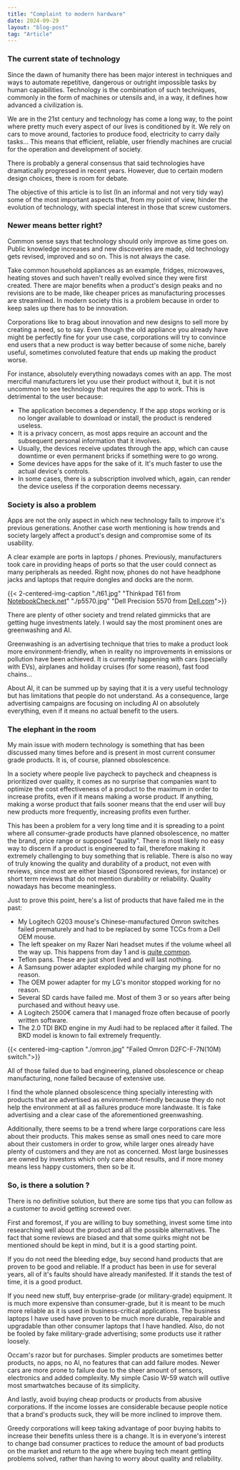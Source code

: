 ```yaml
---
title: "Complaint to modern hardware"
date: 2024-09-29
layout: "blog-post"
tag: "Article"
---
```


### The current state of technology
Since the dawn of humanity there has been major interest in techniques and ways to automate repetitive, dangerous or outright impossible tasks by human capabilities. Technology is the combination of such techniques, commonly in the form of machines or utensils and, in a way, it defines how advanced a civilization is.

We are in the 21st century and technology has come a long way, to the point where pretty much every aspect of our lives is conditioned by it. We rely on cars to move around, factories to produce food, electricity to carry daily tasks... This means that efficient, reliable, user friendly machines are crucial for the operation and development of society.

There is probably a general consensus that said technologies have dramatically progressed in recent years. However, due to certain modern design choices, there is room for debate.

The objective of this article is to list (In an informal and not very tidy way) some of the most important aspects that, from my point of view, hinder the evolution of technology, with special interest in those that screw customers.

### Newer means better right?
Common sense says that technology should only improve as time goes on. Public knowledge increases and new discoveries are made, old technology gets revised, improved and so on. This is not always the case.

Take common household appliances as an example, fridges, microwaves, heating stoves and such haven't really evolved since they were first created. There are major benefits when a product's design peaks and no revisions are to be made, like cheaper prices as manufacturing processes are streamlined. In modern society this is a problem because in order to keep sales up there has to be innovation.

Corporations like to brag about innovation and new designs to sell more by creating a need, so to say. Even though the old appliance you already have might be perfectly fine for your use case, corporations will try to convince end users that a new product is way better because of some niche, barely useful, sometimes convoluted feature that ends up making the product worse.

For instance, absolutely everything nowadays comes with an app. The most merciful manufacturers let you use their product without it, but it is not uncommon to see technology that requires the app to work. This is detrimental to the user because:
 - The application becomes a dependency. If the app stops working or is no longer available to download or install, the product is rendered useless.</li>
 - It is a privacy concern, as most apps require an account and the subsequent personal information that it involves.</li>
 - Usually, the devices receive updates through the app, which can cause downtime or even permanent bricks if something were to go wrong.</li>
 - Some devices have apps for the sake of it. It's much faster to use the actual device's controls.</li>
 - In some cases, there is a subscription involved which, again, can render the device useless if the corporation deems necessary.</li>

### Society is also a problem
Apps are not the only aspect in which new technology fails to improve it's previous generations. Another case worth mentioning is how trends and society largely affect a product's design and compromise some of its usability.

A clear example are ports in laptops / phones. Previously, manufacturers took care in providing heaps of ports so that the user could connect as many peripherals as needed. Right now, phones do not have headphone jacks and laptops that require dongles and docks are the norm.

{{< 2-centered-img-caption 
    "./t61.jpg" "Thinkpad T61 from <a href='https://www.notebookcheck.net/Review-IBM-Lenovo-Thinkpad-T61-Notebook.3972.0.html'>NotebookCheck.net</a>" 
    "./p5570.jpg" "Dell Precision 5570 from <a href='https://www.dell.com/en-us/shop/dell-laptops/precision-5570-workstation/spd/precision-15-5570-laptop'>Dell.com</a>">}}

There are plenty of other society and trend related gimmicks that are getting huge investments lately. I would say the most prominent ones are greenwashing and AI.

Greenwashing is an advertising technique that tries to make a product look more environment-friendly, when in reality no improvements in emissions or pollution have been achieved. It is currently happening with cars (specially with EVs), airplanes and holiday cruises (for some reason), fast food chains...

About AI, it can be summed up by saying that it is a very useful technology but has limitations that people do not understand. As a consequence, large advertising campaigns are focusing on including AI on absolutely everything, even if it means no actual benefit to the users.

### The elephant in the room
My main issue with modern technology is something that has been discussed many times before and is present in most current consumer grade products. It is, of course, planned obsolescence.

In a society where people live paycheck to paycheck and cheapness is prioritized over quality, it comes as no surprise that companies want to optimize the cost effectiveness of a product to the maximum in order to increase profits, even if it means making a worse product. If anything, making a worse product that fails sooner means that the end user will buy new products more frequently, increasing profits even further.

This has been a problem for a very long time and it is spreading to a point where all consumer-grade products have planned obsolescence, no matter the brand, price range or supposed "quality". There is most likely no easy way to discern if a product is engineered to fail, therefore making it extremely challenging to buy something that is reliable. There is also no way of truly knowing the quality and durability of a product, not even with reviews, since most are either biased (Sponsored reviews, for instance) or short term reviews that do not mention durability or reliability. Quality nowadays has become meaningless.

Just to prove this point, here's a list of products that have failed me in the past:
 - My Logitech G203 mouse's Chinese-manufactured Omron switches failed prematurely and had to be replaced by some TCCs from a Dell OEM mouse. 
 - The left speaker on my Razer Nari headset mutes if the volume wheel all the way up. This happens from day 1 and is [quite common](https://insider.razer.com/general-discussion-6/my-razer-nari-only-works-on-the-right-side-no-sound-on-the-left-side-10529).
 - Teflon pans. These are just short lived and will last nothing. 
 - A Samsung power adapter exploded while charging my phone for no reason. 
 - The OEM power adapter for my LG's monitor stopped working for no reason. 
 - Several SD cards have failed me. Most of them 3 or so years after being purchased and without heavy use. 
 - A Logitech 2500€ camera that I managed froze often because of poorly written software. 
 - The 2.0 TDI BKD engine in my Audi had to be replaced after it failed. The BKD model is known to fail extremely frequently. 


{{< centered-img-caption "./omron.jpg" "Failed Omron D2FC-F-7N(10M) switch.">}}

All of those failed due to bad engineering, planed obsolescence or cheap manufacturing, none failed because of extensive use.

I find the whole planned obsolescence thing specially interesting with products that are advertised as environment-friendly because they do not help the environment at all as failures produce more landwaste. It is fake advertising and a clear case of the aforementioned greenwashing.

Additionally, there seems to be a trend where large corporations care less about their products. This makes sense as small ones need to care more about their customers in order to grow, while larger ones already have plenty of customers and they are not as concerned. Most large businesses are owned by investors which only care about results, and if more money means less happy customers, then so be it.

### So, is there a solution ?
There is no definitive solution, but there are some tips that you can follow as a customer to avoid getting screwed over.

First and foremost, if you are willing to buy something, invest some time into researching well about the product and all the possible alternatives. The fact that some reviews are biased and that some quirks might not be mentioned should be kept in mind, but it is a good starting point.

If you do not need the bleeding edge, buy second hand products that are proven to be good and reliable. If a product has been in use for several years, all of it's faults should have already manifested. If it stands the test of time, it is a good product.

If you need new stuff, buy enterprise-grade (or military-grade) equipment. It is much more expensive than consumer-grade, but it is meant to be much more reliable as it is used in business-critical applications. The business laptops I have used have proven to be much more durable, repairable and upgradable than other consumer laptops that I have handled. Also, do not be fooled by fake military-grade advertising; some products use it rather loosely.

Occam's razor but for purchases. Simpler products are sometimes better products, no apps, no AI, no features that can add failure modes. Newer cars are more prone to failure due to the sheer amount of sensors, electronics and added complexity. My simple Casio W-59 watch will outlive most smartwatches because of its simplicity.

And lastly, avoid buying cheap products or products from abusive corporations. If the income losses are considerable because people notice that a brand's products suck, they will be more inclined to improve them.

Greedy corporations will keep taking advantage of poor buying habits to increase their benefits unless there is a change. It is in everyone's interest to change bad consumer practices to reduce the amount of bad products on the market and return to the age where buying tech meant getting problems solved, rather than having to worry about quality and reliability.